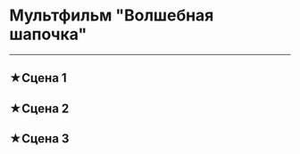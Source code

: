 # Мультфильм **"Волшебная шапочка"**
---------------------------------------------
## ★Сцена 1

## ★Сцена 2

## ★Сцена 3
